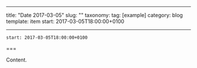 
---
title: "Date 2017-03-05"
slug: ""
taxonomy:
tag: [example]
category: blog
template: item
start: 2017-03-05T18:00:00+0100

---

``start: 2017-03-05T18:00:00+0100``

===

Content.
